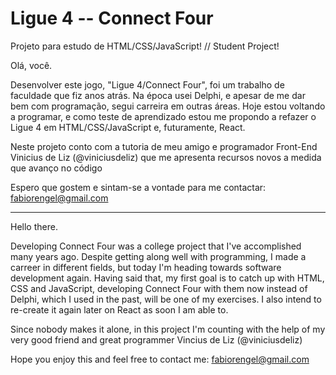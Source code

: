 # Ligue 4 -- Connect Four

 Projeto para estudo de HTML/CSS/JavaScript! // Student Project!

Olá, você.

Desenvolver este jogo, "Ligue 4/Connect Four", foi um trabalho de faculdade que fiz anos atrás. Na época usei Delphi, e apesar de me dar bem com programação, segui carreira em outras áreas. 
Hoje estou voltando a programar, e como teste de aprendizado estou me propondo a refazer o Ligue 4 em HTML/CSS/JavaScript e, futuramente, React.

Neste projeto conto com a tutoria de meu amigo e programador Front-End Vinicius de Liz (@viniciusdeliz) que me apresenta recursos novos a medida que avanço no código

Espero que gostem e sintam-se a vontade para me contactar: fabiorengel@gmail.com

-------


Hello there. 

Developing Connect Four was a college project that I've accomplished many years ago. Despite getting along well with programming, I made a carreer in different fields, but today I'm heading towards software development again. Having said that, my first goal is to catch up with HTML, CSS and JavaScript, developing Connect Four with them now instead of Delphi, which I used in the past, will be one of my exercises. I also intend to re-create it again later on React  as soon I am able to.

Since nobody makes it alone, in this project I'm counting with the help of my very good friend and great programmer Vincius de Liz (@viniciusdeliz)

Hope you enjoy this and feel free to contact me: fabiorengel@gmail.com
